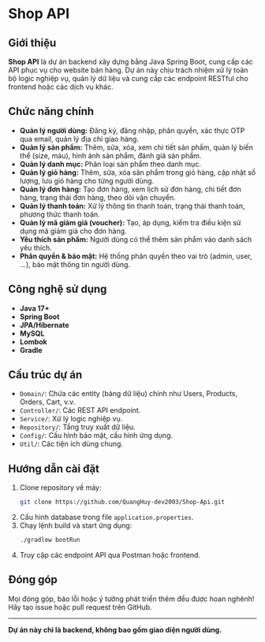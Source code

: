 # Shop API

## Giới thiệu

**Shop API** là dự án backend xây dựng bằng Java Spring Boot, cung cấp các API phục vụ cho website bán hàng. Dự án này chịu trách nhiệm xử lý toàn bộ logic nghiệp vụ, quản lý dữ liệu và cung cấp các endpoint RESTful cho frontend hoặc các dịch vụ khác.

## Chức năng chính

- **Quản lý người dùng:** Đăng ký, đăng nhập, phân quyền, xác thực OTP qua email, quản lý địa chỉ giao hàng.
- **Quản lý sản phẩm:** Thêm, sửa, xóa, xem chi tiết sản phẩm, quản lý biến thể (size, màu), hình ảnh sản phẩm, đánh giá sản phẩm.
- **Quản lý danh mục:** Phân loại sản phẩm theo danh mục.
- **Quản lý giỏ hàng:** Thêm, sửa, xóa sản phẩm trong giỏ hàng, cập nhật số lượng, lưu giỏ hàng cho từng người dùng.
- **Quản lý đơn hàng:** Tạo đơn hàng, xem lịch sử đơn hàng, chi tiết đơn hàng, trạng thái đơn hàng, theo dõi vận chuyển.
- **Quản lý thanh toán:** Xử lý thông tin thanh toán, trạng thái thanh toán, phương thức thanh toán.
- **Quản lý mã giảm giá (voucher):** Tạo, áp dụng, kiểm tra điều kiện sử dụng mã giảm giá cho đơn hàng.
- **Yêu thích sản phẩm:** Người dùng có thể thêm sản phẩm vào danh sách yêu thích.
- **Phân quyền & bảo mật:** Hệ thống phân quyền theo vai trò (admin, user, ...), bảo mật thông tin người dùng.

## Công nghệ sử dụng

- **Java 17+**
- **Spring Boot**
- **JPA/Hibernate**
- **MySQL**
- **Lombok**
- **Gradle**

## Cấu trúc dự án

- `Domain/`: Chứa các entity (bảng dữ liệu) chính như Users, Products, Orders, Cart, v.v.
- `Controller/`: Các REST API endpoint.
- `Service/`: Xử lý logic nghiệp vụ.
- `Repository/`: Tầng truy xuất dữ liệu.
- `Config/`: Cấu hình bảo mật, cấu hình ứng dụng.
- `Util/`: Các tiện ích dùng chung.

## Hướng dẫn cài đặt

1. Clone repository về máy:
   ```bash
   git clone https://github.com/QuangHuy-dev2003/Shop-Api.git
   ```
2. Cấu hình database trong file `application.properties`.
3. Chạy lệnh build và start ứng dụng:
   ```bash
   ./gradlew bootRun
   ```
4. Truy cập các endpoint API qua Postman hoặc frontend.

## Đóng góp

Mọi đóng góp, báo lỗi hoặc ý tưởng phát triển thêm đều được hoan nghênh! Hãy tạo issue hoặc pull request trên GitHub.

---

**Dự án này chỉ là backend, không bao gồm giao diện người dùng.**

